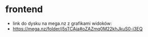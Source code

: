 # frontend
- link do dysku na mega.nz z grafikami widoków:
- https://mega.nz/folder/j5sTCAja#oZAZmq0M22khJkuS0-i3EQ
